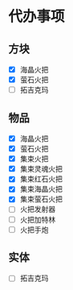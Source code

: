 # 代办事项
## 方块
  - [x] 海晶火把
  - [x] 萤石火把
  - [ ] 拓吉克玛
## 物品
  - [x] 海晶火把
  - [x] 萤石火把
  - [x] 集束火把
  - [x] 集束灵魂火把
  - [x] 集束红石火把
  - [x] 集束海晶火把
  - [x] 集束萤石火把
  - [ ] 火把发射器
  - [ ] 火把加特林
  - [ ] 火把手炮
## 实体
  - [ ] 拓吉克玛
